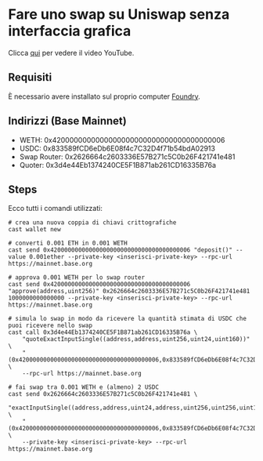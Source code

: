# Fare uno swap su Uniswap senza interfaccia grafica

Clicca [qui](https://youtu.be/dnr21J5X3UU) per vedere il video YouTube.

## Requisiti

È necessario avere installato sul proprio computer [Foundry](https://book.getfoundry.sh/getting-started/installation).

## Indirizzi (Base Mainnet)

- WETH: 0x4200000000000000000000000000000000000006
- USDC: 0x833589fCD6eDb6E08f4c7C32D4f71b54bdA02913
- Swap Router: 0x2626664c2603336E57B271c5C0b26F421741e481
- Quoter: 0x3d4e44Eb1374240CE5F1B871ab261CD16335B76a

## Steps

Ecco tutti i comandi utilizzati:

```shell
# crea una nuova coppia di chiavi crittografiche
cast wallet new
```

```shell
# converti 0.001 ETH in 0.001 WETH
cast send 0x4200000000000000000000000000000000000006 "deposit()" --value 0.001ether --private-key <inserisci-private-key> --rpc-url https://mainnet.base.org
```

```shell
# approva 0.001 WETH per lo swap router
cast send 0x4200000000000000000000000000000000000006 "approve(address,uint256)" 0x2626664c2603336E57B271c5C0b26F421741e481 1000000000000000 --private-key <inserisci-private-key> --rpc-url https://mainnet.base.org
```

```shell
# simula lo swap in modo da ricevere la quantità stimata di USDC che puoi ricevere nello swap
cast call 0x3d4e44Eb1374240CE5F1B871ab261CD16335B76a \
    "quoteExactInputSingle((address,address,uint256,uint24,uint160))" \
    "(0x4200000000000000000000000000000000000006,0x833589fCD6eDb6E08f4c7C32D4f71b54bdA02913,1000000000000000,500,0)" \
    --rpc-url https://mainnet.base.org
```

```shell
# fai swap tra 0.001 WETH e (almeno) 2 USDC
cast send 0x2626664c2603336E57B271c5C0b26F421741e481 \
    "exactInputSingle((address,address,uint24,address,uint256,uint256,uint160))" \
    "(0x4200000000000000000000000000000000000006,0x833589fCD6eDb6E08f4c7C32D4f71b54bdA02913,500,0xfFBc6a00CB92049a3fCEC786BE173638867D34B6,1000000000000000,2000000,0)" \
    --private-key <inserisci-private-key> --rpc-url https://mainnet.base.org
```
